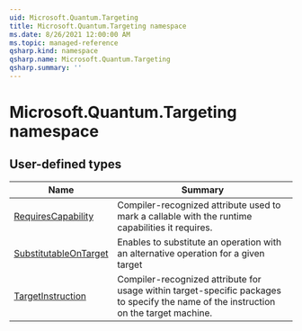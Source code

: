```yaml
---
uid: Microsoft.Quantum.Targeting
title: Microsoft.Quantum.Targeting namespace
ms.date: 8/26/2021 12:00:00 AM
ms.topic: managed-reference
qsharp.kind: namespace
qsharp.name: Microsoft.Quantum.Targeting
qsharp.summary: ''
---
```


# Microsoft.Quantum.Targeting namespace




<!-- summaries -->



## User-defined types

| Name | Summary |
|------|---------|
|[RequiresCapability](xref:Microsoft.Quantum.Targeting.RequiresCapability) |Compiler-recognized attribute used to mark a callable with the runtime capabilities it requires. |
|[SubstitutableOnTarget](xref:Microsoft.Quantum.Targeting.SubstitutableOnTarget) |Enables to substitute an operation with an alternative operation for a given target |
|[TargetInstruction](xref:Microsoft.Quantum.Targeting.TargetInstruction) |Compiler-recognized attribute for usage within target-specific packages to specify the name of the instruction on the target machine. |
<!-- /summaries -->
